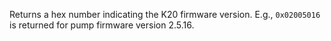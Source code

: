 Returns a hex number indicating the K20 firmware version. E.g., `0x02005016` is returned for pump firmware version 2.5.16.